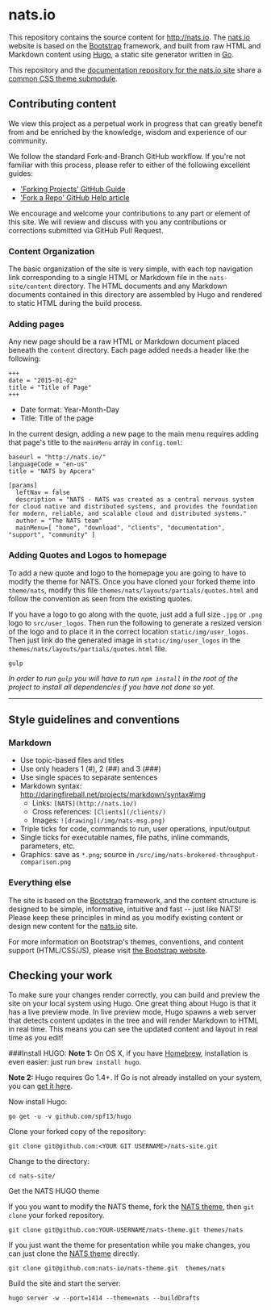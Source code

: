 # nats.io

This repository contains the source content for http://nats.io.
The [nats.io](http://nats.io) website is based on the [Bootstrap](http://getbootstrap.com) framework, and built from raw HTML and Markdown content using [Hugo](gohugo.io), a static site generator written in [Go](http://golang.org/).

This repository and the [documentation repository for the nats.io site](github.com/nats-io/nats-docs) share a [common CSS theme submodule](http://github.com/nats-io/nats-theme/).

## Contributing content

We view this project as a perpetual work in progress that can greatly benefit from and be enriched by the knowledge, wisdom and experience of our community.

We follow the standard Fork-and-Branch GitHub workflow.
If you're not familiar with this process, please refer to either of the following excellent guides:

- ['Forking Projects' GitHub Guide](https://guides.github.com/activities/forking/)
- ['Fork a Repo' GitHub Help article](https://help.github.com/articles/fork-a-repo/)

We encourage and welcome your contributions to any part or element of this site.
We will review and discuss with you any contributions or corrections submitted via GitHub Pull Request.


### Content Organization

The basic organization of the site is very simple, with each top navigation link corresponding to a single HTML or Markdown file in the `nats-site/content` directory.
The HTML documents and any Markdown documents contained in this directory are assembled by Hugo and rendered to static HTML during the build process.

### Adding pages

Any new page should be a raw HTML or Markdown document placed beneath the `content` directory. Each page added needs a header like the following:

```
+++
date = "2015-01-02"
title = "Title of Page"
+++
```

- Date format: Year-Month-Day
- Title: Title of the page

In the current design, adding a new page to the main menu requires adding that page's title to the `mainMenu` array in `config.toml`:

```
baseurl = "http://nats.io/"
languageCode = "en-us"
title = "NATS by Apcera"

[params]
  leftNav = false
  description = "NATS - NATS was created as a central nervous system for cloud native and distributed systems, and provides the foundation for modern, reliable, and scalable cloud and distributed systems."
  author = "The NATS team"
  mainMenu=[ "home", "download", "clients", "documentation", "support", "community" ]
```

### Adding Quotes and Logos to homepage
To add a new quote and logo to the homepage you are going to have to modify the theme for NATS. Once you have cloned your forked theme into `theme/nats`, modify this file `themes/nats/layouts/partials/quotes.html` and follow the convention as seen from the existing quotes.

If you have a logo to go along with the quote, just add a full size `.jpg` or `.png` logo to `src/user_logos`. Then run the following to generate a resized version of the logo and to place it in the correct location `static/img/user_logos`. Then just link do the generated image in `static/img/user_logos` in the `themes/nats/layouts/partials/quotes.html` file.
```
gulp
```
*In order to run `gulp` you will have to run `npm install` in the root of the project to install all dependencies if you have not done so yet.*

***

## Style guidelines and conventions

### Markdown

- Use topic-based files and titles
- Use only headers 1 (#), 2 (##) and 3 (###)
- Use single spaces to separate sentences
- Markdown syntax: http://daringfireball.net/projects/markdown/syntax#img
	- Links: `[NATS](http://nats.io/)`
	- Cross references: `[Clients](/clients/)`
	- Images: `![drawing](/img/nats-msg.png)`
- Triple ticks for code, commands to run, user operations, input/output
- Single ticks for executable names, file paths, inline commands, parameters, etc.
- Graphics: save as `*.png`; source in `/src/img/nats-brokered-throughput-comparison.png`

### Everything else

The site is based on the [Bootstrap](http://getbootstrap.com) framework, and the content structure is designed to be simple, informative, intuitive and fast -- just like NATS!
Please keep these principles in mind as you modify existing content or design new content for the [nats.io](http://nats.io) site.

For more information on Bootstrap's themes, conventions, and content support (HTML/CSS/JS), please visit [the Bootstrap website](http://getbootstrap.com).


## Checking your work

To make sure your changes render correctly, you can build and preview the site on your local system using Hugo.
One great thing about Hugo is that it has a live preview mode. In live preview mode, Hugo spawns a web server that detects content updates in the tree and will render Markdown to HTML in real time. This means you can see the updated content and layout in real time as you edit!


###Install HUGO:
**Note 1:** On OS X, if you have [Homebrew](http://brew.sh), installation is even easier: just run `brew install hugo`.


**Note 2:** Hugo requires Go 1.4+. If Go is not already installed on your system, you can [get it here](https://golang.org/dl/).

Now install Hugo:
```
go get -u -v github.com/spf13/hugo
```

Clone your forked copy of the repository:
```
git clone git@github.com:<YOUR GIT USERNAME>/nats-site.git
```

Change to the directory:
```
cd nats-site/
```

Get the NATS HUGO theme

If you you want to modify the NATS theme, fork the [NATS theme](https://github.com/nats-io/nats-theme), then `git clone` your forked repository.
```
git clone git@github.com:YOUR-USERNAME/nats-theme.git themes/nats
```
If you just want the theme for presentation while you make changes, you can just clone the [NATS theme](https://github.com/nats-io/nats-theme) directly.
```
git clone git@github.com:nats-io/nats-theme.git  themes/nats
```

Build the site and start the server:
```
hugo server -w --port=1414 --theme=nats --buildDrafts
```
